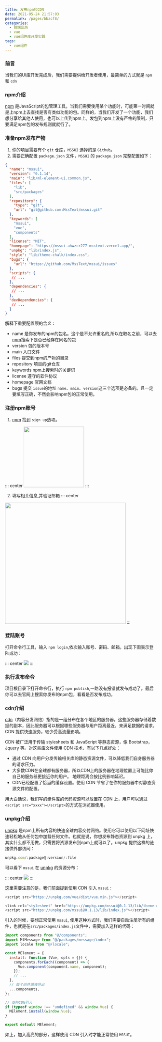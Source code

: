 ```yaml
---
title: 发布npm和CDN
date: 2021-05-24 21:57:03
permalink: /pages/bbacf8/
categories:
  - 前端乱炖
  - vue
  - vue组件库开发实践
tags:
  - vue组件
---
```

### 前言

当我们的UI库开发完成后，我们需要提供给开发者使用，最简单的方式就是 `npm` 和 `cdn`
### npm介绍

[npm](https://www.npmjs.com/) 是JavaScript的包管理工具，当我们需要使用某个功能时，可能第一时间就是上npm上去查找是否有类似功能的包。同样的，当我们开发了一个功能，我们想分享给其他人使用，也可以上传到npm上。发包到npm上没有严格的限制，只要满足npm包的发布规则就就行了。

### 准备npm发布产物

1. 你的项目需要有个 `git` 仓库，`MSSUI` 选择的是 `Github`。
2. 需要正确配置 `package.json` 文件，`MSSUI` 的 `package.json` 完整配置如下：

```json
{
  "name": "mssui",
  "version": "0.1.14",
  "main": "lib/ml-element-ui.common.js",
  "files": [
    "lib",
    "src/packages"
  ],
  "repository": {
    "type": "git",
    "url": "git@github.com:MssText/mssui.git"
  },
  "keywords": [
    "mssui",
    "vue",
    "components"
  ],
  "license": "MIT",
  "homepage": "https://mssui-ahwzcr277-msstext.vercel.app/",
  "unpkg": "lib/index.js",
  "style": "lib/theme-chalk/index.css",
  "bugs": {
    "url": "https://github.com/MssText/mssui/issues"
  },
  "scripts": {
   // ...
  },
  "dependencies": {
   // ...
  },
  "devDependencies": {
   // ...
  }
}


```

解释下重要配置项的含义：
- name 是你发布的npm的包名。这个是不允许重名的,所以在取名之前，可以去[npm](https://www.npmjs.com/)搜索下是否已经存在同名的包
- version 包的版本号
- main 入口文件
- files 提交到npm的产物的目录
- repository 项目的git仓库
- keywords npm上搜索时的关键词
- license 遵守的软件协议
- homepage 官网文档
- bugs 提交 `issue`的地址
`name`、`main`、`version`这三个选项是必备的。且一定要填写正确，不然会影响npm包的正常使用。

### 注册npm账号

1. [npm](https://www.npmjs.com/) 找到 `sign up`选项。

::: center
<img style="height: 200px" src="https://cdn.jsdelivr.net/gh/MssText/learn@master/images/image-20210527152749308.rp5skxeuzhs.png">
:::

2. 填写相关信息,并验证邮箱
::: center
<img style="height: 400px" src="https://cdn.jsdelivr.net/gh/MssText/learn@master/images/image-20210527153346266.14t73sw4xu0w.png">
:::

### 登陆账号
打开命令行工具，输入 `npm login`,依次输入账号、密码、邮箱，出现下图表示登陆成功：

::: center
<img src="https://cdn.jsdelivr.net/gh/MssText/learn@master/images/image-20210527153941779.52wehi80mfw0.png">
:::

### 执行发布命令
项目根目录下打开命令行，执行 `npm publish`,一路没有报错就发布成功了。最后你可以去官网上搜索你发布的npm包，看看是否发布成功。

### cdn介绍

[cdn](https://developer.mozilla.org/zh-CN/docs/Glossary/CDN)（内容分发网络）指的是一组分布在各个地区的服务器。这些服务器存储着数据的副本，因此服务器可以根据哪些服务器与用户距离最近，来满足数据的请求。 CDN 提供快速服务，较少受高流量影响。

CDN 被广泛用于传输 stylesheets 和 JavaScript 等静态资源，像 Bootstrap，Jquery 等。对这些库文件使用 CDN 技术，有以下几点好处：

- 通过 CDN 向用户分发传输相关库的静态资源文件，可以降低我们自身服务器的请求压力。
- 大多数CDN在全球都有服务器，所以CDN上的服务器在地理位置上可能比你自己的服务器更接近你的用户。 地理距离会按比例影响延迟。
- CDN已经配置了恰当的缓存设置。使用 CDN 节省了在你的服务器中对静态资源文件的配置。

用大白话说，我们写的组件库的代码资源可以放置在 CDN 上，用户可以通过 `<script src="xxxx"></script>`的方式在浏览器使用。

### unpkg介绍
[unpkg](https://unpkg.com/) 是npm上所有内容的快速全球内容交付网络。使用它可以使用以下网址快速轻松地从任何包中加载任何文件。也就是说，你想发布静态资源到 unpkg 上，其实什么都不用做，只需要将资源发布到npm上就可以了。unpkg 提供这样的链接供外部访问：

```js
unpkg.com/:package@:version/:file
```
可以看下 `mssui` 在 [unpkg](https://unpkg.com/browse/mssui@0.1.13/lib/theme-chalk/) 的资源分布：

::: center
<img src="https://cdn.jsdelivr.net/gh/MssText/learn@master/images/image-20210527161953476.7f4p7152hv40.png">
:::

这里需要注意的是，我们前面提到使用 CDN 引入 `mssui` :
```js
<script src="https://unpkg.com/vue/dist/vue.min.js"></script>

<link rel="stylesheet" href="https://unpkg.com/mssui@0.1.13/lib/theme-chalk/index.css">
<script src="https://unpkg.com/mssui@0.1.13/lib/index.js"></script>
```
引入的时候，要想正常使用 `mssui`, 使用这种方式时，我们需要自动注册所有的组件，也就是在`src/packages/index.js`文件中，需要加入这样的代码：
```js {17,18,19}
import components from "@/components";
import MlMessage from "@/packages/message/index";
import locale from "@/locale";

const MElement = {
  install: function (Vue, opts = {}) {
    components.forEach((component) => {
      Vue.component(component.name, component);
    });
    // ...
  },
  // 每个组件单独导出
  ...components,
};

// 支持CDN引入
if (typeof window !== "undefined" && window.Vue) {
  MElement.install(window.Vue);
}

export default MElement;
```
如上，加入高亮的部分，这样使用 CDN 引入时才能正常使用 `MSSUI`。